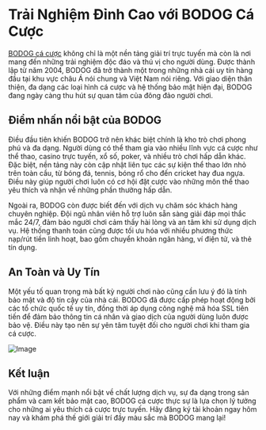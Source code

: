 # Trải Nghiệm Đỉnh Cao với BODOG Cá Cược

[BODOG cá cược](https://www.bdgtvietnam.com/) không chỉ là một nền tảng giải trí trực tuyến mà còn là nơi mang đến những trải nghiệm độc đáo và thú vị cho người dùng. Được thành lập từ năm 2004, BODOG đã trở thành một trong những nhà cái uy tín hàng đầu tại khu vực châu Á nói chung và Việt Nam nói riêng. Với giao diện thân thiện, đa dạng các loại hình cá cược và hệ thống bảo mật hiện đại, BODOG đang ngày càng thu hút sự quan tâm của đông đảo người chơi.

## Điểm nhấn nổi bật của BODOG

Điều đầu tiên khiến BODOG trở nên khác biệt chính là kho trò chơi phong phú và đa dạng. Người dùng có thể tham gia vào nhiều lĩnh vực cá cược như thể thao, casino trực tuyến, xổ số, poker, và nhiều trò chơi hấp dẫn khác. Đặc biệt, nền tảng này còn cập nhật liên tục các sự kiện thể thao lớn nhỏ trên toàn cầu, từ bóng đá, tennis, bóng rổ cho đến cricket hay đua ngựa. Điều này giúp người chơi luôn có cơ hội đặt cược vào những môn thể thao yêu thích và nhận về những phần thưởng hấp dẫn.

Ngoài ra, BODOG còn được biết đến với dịch vụ chăm sóc khách hàng chuyên nghiệp. Đội ngũ nhân viên hỗ trợ luôn sẵn sàng giải đáp mọi thắc mắc 24/7, đảm bảo người chơi cảm thấy hài lòng và an tâm khi sử dụng dịch vụ. Hệ thống thanh toán cũng được tối ưu hóa với nhiều phương thức nạp/rút tiền linh hoạt, bao gồm chuyển khoản ngân hàng, ví điện tử, và thẻ tín dụng.

## An Toàn và Uy Tín

Một yếu tố quan trọng mà bất kỳ người chơi nào cũng cần lưu ý đó là tính bảo mật và độ tin cậy của nhà cái. BODOG đã được cấp phép hoạt động bởi các tổ chức quốc tế uy tín, đồng thời áp dụng công nghệ mã hóa SSL tiên tiến để đảm bảo thông tin cá nhân và giao dịch của người dùng luôn được bảo vệ. Điều này tạo nên sự yên tâm tuyệt đối cho người chơi khi tham gia cá cược.

![Image](https://github.com/user-attachments/assets/bd51ea9f-0666-407b-a7a7-98ead6de688c)

## Kết luận

Với những điểm mạnh nổi bật về chất lượng dịch vụ, sự đa dạng trong sản phẩm và cam kết bảo mật cao, BODOG cá cược thực sự là lựa chọn lý tưởng cho những ai yêu thích cá cược trực tuyến. Hãy đăng ký tài khoản ngay hôm nay và khám phá thế giới giải trí đầy màu sắc mà BODOG mang lại!